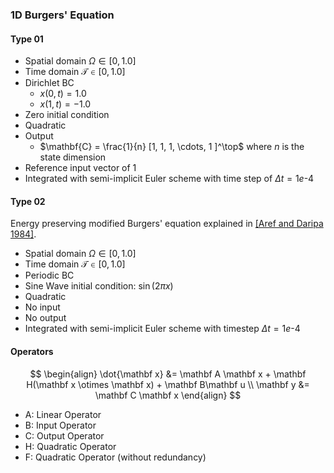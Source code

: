 ### 1D Burgers' Equation

#### Type 01
- Spatial domain $\Omega \in [0,1.0]$
- Time domain $\mathcal T \in [0,1.0]$
- Dirichlet BC
    - $x(0,t) = 1.0$
    - $x(1,t) = -1.0$
- Zero initial condition
- Quadratic
- Output
    - $\mathbf{C} = \frac{1}{n} [1, 1, 1, \cdots, 1 ]^\top$  where $n$ is the state dimension
- Reference input vector of 1
- Integrated with semi-implicit Euler scheme with time step of $\Delta t = 1e\text{-}4$

#### Type 02
Energy preserving modified Burgers' equation explained in [[Aref and Daripa 1984]](http://epubs.siam.org/doi/10.1137/0905060).

- Spatial domain $\Omega \in [0,1.0]$
- Time domain $\mathcal T \in [0,1.0]$
- Periodic BC
- Sine Wave initial condition: $\sin(2\pi x)$
- Quadratic
- No input
- No output
- Integrated with semi-implicit Euler scheme with timestep $\Delta t=1e\text{-}4$

#### Operators
$$
\begin{align}
    \dot{\mathbf x} &= \mathbf A \mathbf x + \mathbf H(\mathbf x \otimes \mathbf x) + \mathbf B\mathbf u \\
    \mathbf y &= \mathbf C \mathbf x
\end{align}
$$
- A: Linear Operator
- B: Input Operator
- C: Output Operator
- H: Quadratic Operator
- F: Quadratic Operator (without redundancy)
